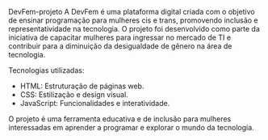 DevFem-projeto
A DevFem é uma plataforma digital criada com o objetivo de ensinar programação para mulheres cis e trans, promovendo inclusão e representatividade na tecnologia. O projeto foi desenvolvido como parte da iniciativa de capacitar mulheres para ingressar no mercado de TI e contribuir para a diminuição da desigualdade de gênero na área de tecnologia.

Tecnologias utilizadas:

- HTML: Estruturação de páginas web.
- CSS: Estilização e design visual.
- JavaScript: Funcionalidades e interatividade.

O projeto é uma ferramenta educativa e de inclusão para mulheres interessadas em aprender a programar e explorar o mundo da tecnologia.
